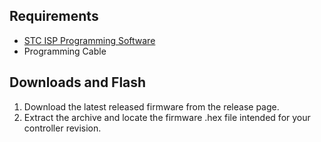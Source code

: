## Requirements

* [STC ISP Programming Software](http://www.stcmicro.com/rjxz.html)
* Programming Cable

## Downloads and Flash
1. Download the latest released firmware from the release page.
2. Extract the archive and locate the firmware .hex file intended for your controller revision.



